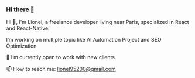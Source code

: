 ### Hi there 👋

Hi 👋, I'm Lionel, a freelance developer living near Paris, specialized in React and React-Native.

I’m working on multiple topic like AI Automation Project and SEO Optimization

🔭 I’m currently open to work with new clients 


📫 How to reach me: lionel95200@gmail.com


<!--
**lionel95200x/lionel95200x** is a ✨ _special_ ✨ repository because its `README.md` (this file) appears on your GitHub profile.

Here are some ideas to get you started:

- 🔭 I’m currently working on ...
- 🌱 I’m currently learning ...
- 👯 I’m looking to collaborate on ...
- 🤔 I’m looking for help with ...
- 💬 Ask me about ...
- 📫 How to reach me: ...
- 😄 Pronouns: ...
- ⚡ Fun fact: ...
-->
